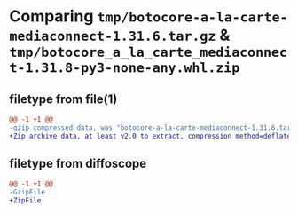 # Comparing `tmp/botocore-a-la-carte-mediaconnect-1.31.6.tar.gz` & `tmp/botocore_a_la_carte_mediaconnect-1.31.8-py3-none-any.whl.zip`

## filetype from file(1)

```diff
@@ -1 +1 @@
-gzip compressed data, was "botocore-a-la-carte-mediaconnect-1.31.6.tar", last modified: Thu Jul 20 01:20:34 2023, max compression
+Zip archive data, at least v2.0 to extract, compression method=deflate
```

## filetype from diffoscope

```diff
@@ -1 +1 @@
-GzipFile
+ZipFile
```

